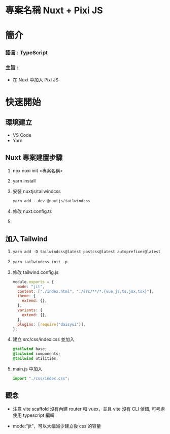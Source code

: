 # 專案名稱 Nuxt + Pixi JS

# 簡介

### 語言 : TypeScript

### 主旨 :

- 在 Nuxt 中加入 Pixi JS

# 快速開始

## 環境建立

- VS Code
- Yarn

## Nuxt 專案建置步驟

1. npx nuxi init <專案名稱>

2. yarn install

3. 安裝 nuxtjs/tailwindcss
   ```powershell
   yarn add --dev @nuxtjs/tailwindcss
   ```
4. 修改 nuxt.config.ts

5.

## 加入 Tailwind

1. ```powershell
   yarn add -D tailwindcss@latest postcss@latest autoprefixer@latest
   ```

2. ```powershell
   yarn tailwindcss init -p
   ```

3. 修改 tailwind.config.js

   ```javascript
   module.exports = {
     mode: "jit",
     content: ["./index.html", "./src/**/*.{vue,js,ts,jsx,tsx}"],
     theme: {
       extend: {},
     },
     variants: {
       extend: {},
     },
     plugins: [require("daisyui")],
   };
   ```

4. 建立 src/css/index.css 並加入

   ```css
   @tailwind base;
   @tailwind components;
   @tailwind utilities;
   ```

5. main.js 中加入

   ```javascript
   import "./css/index.css";
   ```

## 觀念

- 注意 vite scaffold 沒有內建 router 和 vuex，並且 vite 沒有 CLI 偵錯, 可考慮使用 typescript 編輯

- mode:”jit”，可以大幅減少建立後 css 的容量
